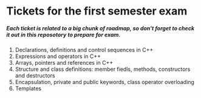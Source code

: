# Tickets for the first semester exam
##### Each ticket is related to a big chunk of roadmap, so don't forget to check it out in this reposotory to prepare for exam.


1. Declarations, definitions and control sequences in C++
2. Expressions and operators in C++
3. Arrays, pointers and references in C++
4. Structure and class definitions: member fiedls, methods, constructors and destructors
5. Encapsulation, private and public keywords, class operator overloading
6. Templates
